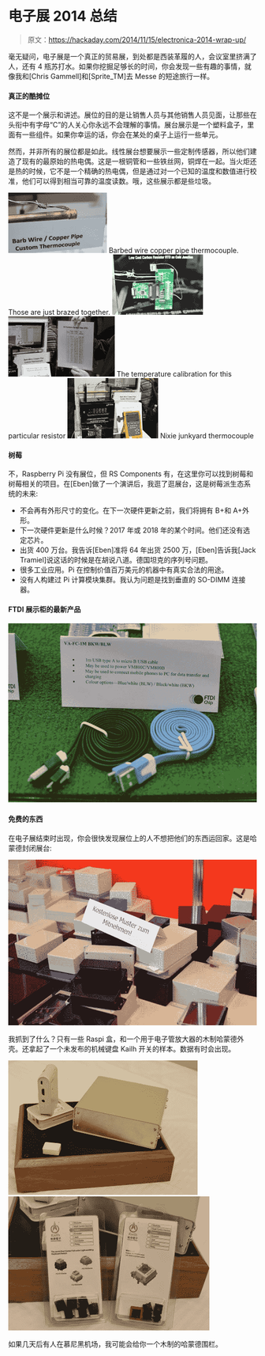 # 电子展 2014 总结

> 原文：<https://hackaday.com/2014/11/15/electronica-2014-wrap-up/>

毫无疑问，电子展是一个真正的贸易展，到处都是西装革履的人，会议室里挤满了人，还有 4 瓶苏打水。如果你挖掘足够长的时间，你会发现一些有趣的事情，就像我和[Chris Gammell]和[Sprite_TM]去 Messe 的短途旅行一样。

#### 真正的酷摊位

这不是一个展示和讲述。展位的目的是让销售人员与其他销售人员见面，让那些在头衔中有字母“C”的人关心你永远不会理解的事情。展台展示是一个塑料盒子，里面有一些组件。如果你幸运的话，你会在某处的桌子上运行一些单元。

然而，并非所有的展位都是如此。线性展台想要展示一些定制传感器，所以他们建造了现有的最原始的热电偶。这是一根铜管和一些铁丝网，铜焊在一起。当火炬还是热的时候，它不是一个精确的热电偶，但是通过对一个已知的温度和数值进行校准，他们可以得到相当可靠的温度读数。哦，这些展示都是些垃圾。

 [![Barbed wire copper pipe thermocouple. Those are just brazed together.](img/172b18877fcd3ab1490815f0323547fc.png "DSC_0021")](https://i0.wp.com/hackaday.com/wp-content/uploads/2014/11/dsc_0021.jpg?ssl=1) Barbed wire copper pipe thermocouple. Those are just brazed together. [![DSC_0024](img/4e2f7d955d80f2f0640244e5e65ff3a0.png "DSC_0024")](https://i0.wp.com/hackaday.com/wp-content/uploads/2014/11/dsc_0024.jpg?ssl=1)  [![The temperature calibration for this particular resistor](img/73ecc1a04a493d11ee42fca0915a3d96.png "DSC_0025")](https://i0.wp.com/hackaday.com/wp-content/uploads/2014/11/dsc_0025.jpg?ssl=1) The temperature calibration for this particular resistor [![Nixie junkyard thermocouple](img/54bb792fcfc3d9f8b80209dd9eb86a5c.png "DSC_0022")](https://i0.wp.com/hackaday.com/wp-content/uploads/2014/11/dsc_0022.jpg?ssl=1) Nixie junkyard thermocouple

#### 树莓

不，Raspberry Pi 没有展位，但 RS Components 有，在这里你可以找到树莓和树莓相关的项目。在[Eben]做了一个演讲后，我逛了逛展台，这是树莓派生态系统的未来:

*   不会再有外形尺寸的变化。在下一次硬件更新之前，我们将拥有 B+和 A+外形。
*   下一次硬件更新是什么时候？2017 年或 2018 年的某个时间。他们还没有选定芯片。
*   出货 400 万台。我告诉[Eben]准将 64 年出货 2500 万，[Eben]告诉我[Jack Tramiel]说这话的时候是在胡说八道。德国坦克的序列号问题。
*   很多工业应用。Pi 在控制价值百万美元的机器中有真实合法的用途。
*   没有人构建过 Pi 计算模块集群。我认为问题是找到垂直的 SO-DIMM 连接器。

#### FTDI 展示柜的最新产品

![DSC_0031](img/514b065aa34e9586f5f94fb373132b6a.png)

#### 免费的东西

在电子展结束时出现，你会很快发现展位上的人不想把他们的东西运回家。这是哈蒙德封闭展台:

![DSC_0033](img/926ef9b97049341a4c748be8f939f72a.png)

我抓到了什么？只有一些 Raspi 盒，和一个用于电子管放大器的木制哈蒙德外壳。还拿起了一个未发布的机械键盘 Kailh 开关的样本。数据有时会出现。

 [![DSC_0076](img/59cbbcdc3a3f3721e211292e0431104a.png "DSC_0076")](https://hackaday.com/2014/11/15/electronica-2014-wrap-up/dsc_0076-2/)  [![DSC_0077](img/f5839e9c0505979c32b29bef46346c61.png "DSC_0077")](https://hackaday.com/2014/11/15/electronica-2014-wrap-up/dsc_0077-2/) 

如果几天后有人在慕尼黑机场，我可能会给你一个木制的哈蒙德围栏。